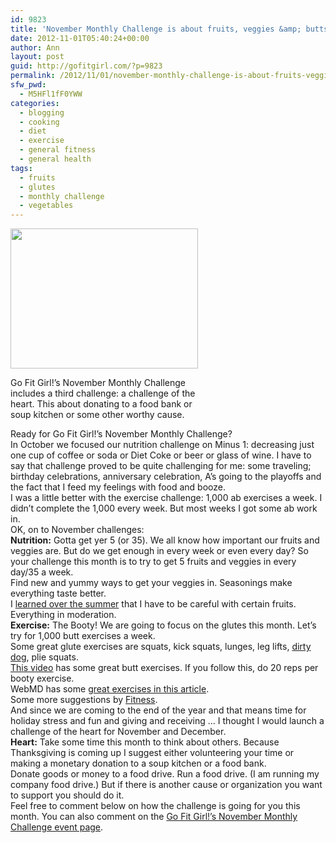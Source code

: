 ```yaml
---
id: 9823
title: 'November Monthly Challenge is about fruits, veggies &amp; butts'
date: 2012-11-01T05:40:24+00:00
author: Ann
layout: post
guid: http://gofitgirl.com/?p=9823
permalink: /2012/11/01/november-monthly-challenge-is-about-fruits-veggies-butts/
sfw_pwd:
  - M5HFl1fF0YWW
categories:
  - blogging
  - cooking
  - diet
  - exercise
  - general fitness
  - general health
tags:
  - fruits
  - glutes
  - monthly challenge
  - vegetables
---
```

<div id="attachment_9824" style="width: 310px" class="wp-caption alignleft">
  <a href="http://gofitgirl.com/?attachment_id=9824" rel="attachment wp-att-9824"><img class="size-medium wp-image-9824" title="november challenge of the heart" src="http://gofitgirl.com/wp-content/uploads/2012/10/november-challenge-of-the-heart-300x224.jpg" alt="" width="300" height="224" /></a>
  
  <p class="wp-caption-text">
    Go Fit Girl!&#8217;s November Monthly Challenge includes a third challenge: a challenge of the heart. This about donating to a food bank or soup kitchen or some other worthy cause.
  </p>
</div>

  
Ready for Go Fit Girl!&#8217;s November Monthly Challenge?  
In October we focused our nutrition challenge on Minus 1: decreasing just one cup of coffee or soda or Diet Coke or beer or glass of wine. I have to say that challenge proved to be quite challenging for me: some traveling; birthday celebrations, anniversary celebration, A&#8217;s going to the playoffs and the fact that I feed my feelings with food and booze.  
I was a little better with the exercise challenge: 1,000 ab exercises a week. I didn&#8217;t complete the 1,000 every week. But most weeks I got some ab work in.  
OK, on to November challenges:  
**Nutrition:** Gotta get yer 5 (or 35). We all know how important our fruits and veggies are. But do we get enough in every week or even every day? So your challenge this month is to try to get 5 fruits and veggies in every day/35 a week.  
Find new and yummy ways to get your veggies in. Seasonings make everything taste better.  
I [learned over the summer](http://gofitgirl.com/?p=9491) that I have to be careful with certain fruits. Everything in moderation.  
**Exercise:** The Booty! We are going to focus on the glutes this month. Let&#8217;s try for 1,000 butt exercises a week.  
Some great glute exercises are squats, kick squats, lunges, leg lifts, [dirty dog](http://www.youtube.com/watch?v=QxYSX3XEmQE), plie squats.  
[This video](http://www.youtube.com/watch?v=NMqeJdfboN4) has some great butt exercises. If you follow this, do 20 reps per booty exercise.  
WebMD has some [great exercises in this article](http://www.webmd.com/fitness-exercise/features/butt-workout-exercises-sculpt-better-backside).  
Some more suggestions by [Fitness](http://www.fitnessmagazine.com/workout/butt/exercises/our-top-10-exercises-to-tone-your-butt/).  
And since we are coming to the end of the year and that means time for holiday stress and fun and giving and receiving &#8230; I thought I would launch a challenge of the heart for November and December.  
**Heart:** Take some time this month to think about others. Because Thanksgiving is coming up I suggest either volunteering your time or making a monetary donation to a soup kitchen or a food bank.  
Donate goods or money to a food drive. Run a food drive. (I am running my company food drive.) But if there is another cause or organization you want to support you should do it.  
Feel free to comment below on how the challenge is going for you this month. You can also comment on the [Go Fit Girl!&#8217;s November Monthly Challenge event page](https://www.facebook.com/events/430072147054715/).